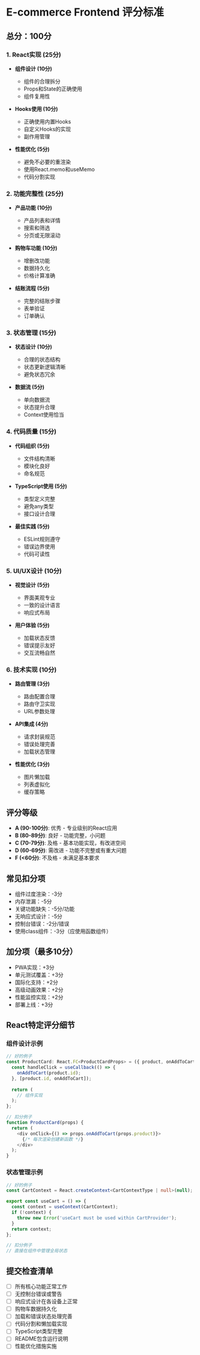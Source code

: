 # E-commerce Frontend 评分标准

## 总分：100分

### 1. React实现 (25分)
- **组件设计 (10分)**
  - 组件的合理拆分
  - Props和State的正确使用
  - 组件复用性
  
- **Hooks使用 (10分)**
  - 正确使用内置Hooks
  - 自定义Hooks的实现
  - 副作用管理
  
- **性能优化 (5分)**
  - 避免不必要的重渲染
  - 使用React.memo和useMemo
  - 代码分割实现

### 2. 功能完整性 (25分)
- **产品功能 (10分)**
  - 产品列表和详情
  - 搜索和筛选
  - 分页或无限滚动
  
- **购物车功能 (10分)**
  - 增删改功能
  - 数据持久化
  - 价格计算准确
  
- **结账流程 (5分)**
  - 完整的结账步骤
  - 表单验证
  - 订单确认

### 3. 状态管理 (15分)
- **状态设计 (10分)**
  - 合理的状态结构
  - 状态更新逻辑清晰
  - 避免状态冗余
  
- **数据流 (5分)**
  - 单向数据流
  - 状态提升合理
  - Context使用恰当

### 4. 代码质量 (15分)
- **代码组织 (5分)**
  - 文件结构清晰
  - 模块化良好
  - 命名规范
  
- **TypeScript使用 (5分)**
  - 类型定义完整
  - 避免any类型
  - 接口设计合理
  
- **最佳实践 (5分)**
  - ESLint规则遵守
  - 错误边界使用
  - 代码可读性

### 5. UI/UX设计 (10分)
- **视觉设计 (5分)**
  - 界面美观专业
  - 一致的设计语言
  - 响应式布局
  
- **用户体验 (5分)**
  - 加载状态反馈
  - 错误提示友好
  - 交互流畅自然

### 6. 技术实现 (10分)
- **路由管理 (3分)**
  - 路由配置合理
  - 路由守卫实现
  - URL参数处理
  
- **API集成 (4分)**
  - 请求封装规范
  - 错误处理完善
  - 加载状态管理
  
- **性能优化 (3分)**
  - 图片懒加载
  - 列表虚拟化
  - 缓存策略

## 评分等级
- **A (90-100分)**: 优秀 - 专业级别的React应用
- **B (80-89分)**: 良好 - 功能完整，小问题
- **C (70-79分)**: 及格 - 基本功能实现，有改进空间
- **D (60-69分)**: 需改进 - 功能不完整或有重大问题
- **F (<60分)**: 不及格 - 未满足基本要求

## 常见扣分项
- 组件过度渲染：-3分
- 内存泄漏：-5分
- 关键功能缺失：-5分/功能
- 无响应式设计：-5分
- 控制台错误：-2分/错误
- 使用class组件：-3分（应使用函数组件）

## 加分项（最多10分）
- PWA实现：+3分
- 单元测试覆盖：+3分
- 国际化支持：+2分
- 高级动画效果：+2分
- 性能监控实现：+2分
- 部署上线：+3分

## React特定评分细节

### 组件设计示例
```typescript
// 好的例子
const ProductCard: React.FC<ProductCardProps> = ({ product, onAddToCart }) => {
  const handleClick = useCallback(() => {
    onAddToCart(product.id);
  }, [product.id, onAddToCart]);
  
  return (
    // 组件实现
  );
};

// 扣分例子
function ProductCard(props) {
  return (
    <div onClick={() => props.onAddToCart(props.product)}>
      {/* 每次渲染创建新函数 */}
    </div>
  );
}
```

### 状态管理示例
```typescript
// 好的例子
const CartContext = React.createContext<CartContextType | null>(null);

export const useCart = () => {
  const context = useContext(CartContext);
  if (!context) {
    throw new Error('useCart must be used within CartProvider');
  }
  return context;
};

// 扣分例子
// 直接在组件中管理全局状态
```

## 提交检查清单
- [ ] 所有核心功能正常工作
- [ ] 无控制台错误或警告
- [ ] 响应式设计在各设备上正常
- [ ] 购物车数据持久化
- [ ] 加载和错误状态处理完善
- [ ] 代码分割和懒加载实现
- [ ] TypeScript类型完整
- [ ] README包含运行说明
- [ ] 性能优化措施实施